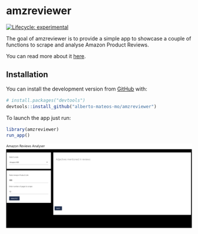 
<!-- README.md is generated from README.Rmd. Please edit that file -->

# amzreviewer

<!-- badges: start -->

[![Lifecycle:
experimental](https://img.shields.io/badge/lifecycle-experimental-orange.svg)](https://www.tidyverse.org/lifecycle/#experimental)
<!-- badges: end -->

The goal of amzreviewer is to provide a simple app to showcase a couple
of functions to scrape and analyse Amazon Product Reviews.

You can read more about it
[here](https://deividmateos.netlify.app/post/r-meets-amazon/).

## Installation

You can install the development version from
[GitHub](https://github.com/) with:

``` r
# install.packages("devtools")
devtools::install_github("alberto-mateos-mo/amzreviewer")
```

To launch the app just run:

``` r
library(amzreviewer)
run_app()
```

![](amazon_reviews.gif)
